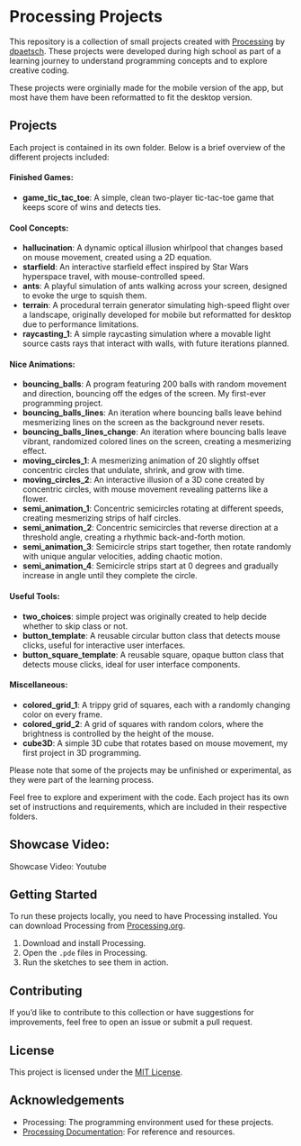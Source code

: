 # Processing Projects

This repository is a collection of small projects created with [Processing](https://processing.org/download/) by [dpaetsch](https://github.com/dpaetsch). These projects were developed during high school as part of a learning journey to understand programming concepts and to explore creative coding.

These projects were orginially made for the mobile version of the app, but most have them have been reformatted to fit the desktop version.

## Projects

Each project is contained in its own folder. Below is a brief overview of the different projects included:

#### Finished Games:
- **game_tic_tac_toe**: A simple, clean two-player tic-tac-toe game that keeps score of wins and detects ties.

#### Cool Concepts:
- **hallucination**: A dynamic optical illusion whirlpool that changes based on mouse movement, created using a 2D equation.
- **starfield**: An interactive starfield effect inspired by Star Wars hyperspace travel, with mouse-controlled speed.
- **ants**: A playful simulation of ants walking across your screen, designed to evoke the urge to squish them.
- **terrain**: A procedural terrain generator simulating high-speed flight over a landscape, originally developed for mobile but reformatted for desktop due to performance limitations.
- **raycasting_1**: A simple raycasting simulation where a movable light source casts rays that interact with walls, with future iterations planned.

#### Nice Animations:
- **bouncing_balls**: A program featuring 200 balls with random movement and direction, bouncing off the edges of the screen. My first-ever programming project.
- **bouncing_balls_lines**: An iteration where bouncing balls leave behind mesmerizing lines on the screen as the background never resets.
- **bouncing_balls_lines_change**: An iteration where bouncing balls leave vibrant, randomized colored lines on the screen, creating a mesmerizing effect.
- **moving_circles_1**: A mesmerizing animation of 20 slightly offset concentric circles that undulate, shrink, and grow with time.
- **moving_circles_2**: An interactive illusion of a 3D cone created by concentric circles, with mouse movement revealing patterns like a flower.
- **semi_animation_1**: Concentric semicircles rotating at different speeds, creating mesmerizing strips of half circles.
- **semi_animation_2**: Concentric semicircles that reverse direction at a threshold angle, creating a rhythmic back-and-forth motion.
- **semi_animation_3**: Semicircle strips start together, then rotate randomly with unique angular velocities, adding chaotic motion.
- **semi_animation_4**: Semicircle strips start at 0 degrees and gradually increase in angle until they complete the circle.


#### Useful Tools:
- **two_choices**: simple project was originally created to help decide whether to skip class or not.
- **button_template**: A reusable circular button class that detects mouse clicks, useful for interactive user interfaces.
- **button_square_template**: A reusable square, opaque button class that detects mouse clicks, ideal for user interface components.

#### Miscellaneous:
- **colored_grid_1**: A trippy grid of squares, each with a randomly changing color on every frame.
- **colored_grid_2**: A grid of squares with random colors, where the brightness is controlled by the height of the mouse.
- **cube3D**: A simple 3D cube that rotates based on mouse movement, my first project in 3D programming.


Please note that some of the projects may be unfinished or experimental, as they were part of the learning process.

Feel free to explore and experiment with the code. Each project has its own set of instructions and requirements, which are included in their respective folders.

## Showcase Video:

Showcase Video: Youtube



## Getting Started

To run these projects locally, you need to have Processing installed. You can download Processing from [Processing.org](https://processing.org/download/).

1. Download and install Processing.
2. Open the `.pde` files in Processing.
3. Run the sketches to see them in action.

## Contributing

If you’d like to contribute to this collection or have suggestions for improvements, feel free to open an issue or submit a pull request.

## License

This project is licensed under the [MIT License](LICENSE).

## Acknowledgements

- Processing: The programming environment used for these projects.
- [Processing Documentation](https://processing.org/reference/): For reference and resources.

